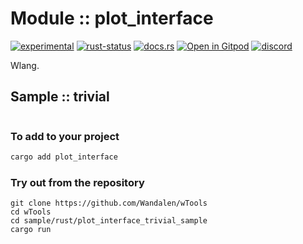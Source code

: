 <!-- {{# generate.module_header{} #}} -->

# Module :: plot_interface
[![experimental](https://raster.shields.io/static/v1?label=stability&message=experimental&color=orange&logoColor=eee)](https://github.com/emersion/stability-badges#experimental) [![rust-status](https://github.com/Wandalen/wTools/actions/workflows/ModulePlotInterfacePush.yml/badge.svg)](https://github.com/Wandalen/wTools/actions/workflows/ModulePlotInterfacePush.yml) [![docs.rs](https://img.shields.io/docsrs/plot_interface?color=e3e8f0&logo=docs.rs)](https://docs.rs/plot_interface) [![Open in Gitpod](https://raster.shields.io/static/v1?label=try&message=online&color=eee&logo=gitpod&logoColor=eee)](https://gitpod.io/#RUN_PATH=.,SAMPLE_FILE=sample%2Frust%2Fplot_interface_trivial_sample%2Fsrc%2Fmain.rs,RUN_POSTFIX=--example%20plot_interface_trivial_sample/https://github.com/Wandalen/wTools) [![discord](https://img.shields.io/discord/872391416519737405?color=eee&logo=discord&logoColor=eee&label=ask)](https://discord.gg/m3YfbXpUUY)

Wlang.

## Sample  :: trivial

<!-- {{# generate.module_sample{} #}} -->

```rust
```

### To add to your project

```bash
cargo add plot_interface
```

### Try out from the repository

``` shell test
git clone https://github.com/Wandalen/wTools
cd wTools
cd sample/rust/plot_interface_trivial_sample
cargo run
```
